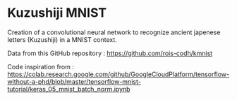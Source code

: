 # Kuzushiji MNIST
Creation of a convolutional neural network to recognize ancient japenese letters (Kuzushiji) in a MNIST context.

Data from this GitHub repository :
https://github.com/rois-codh/kmnist

Code inspiration from :
https://colab.research.google.com/github/GoogleCloudPlatform/tensorflow-without-a-phd/blob/master/tensorflow-mnist-tutorial/keras_05_mnist_batch_norm.ipynb
